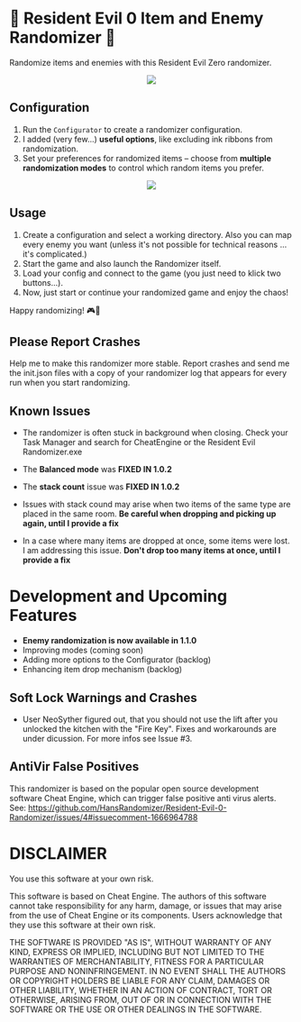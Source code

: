 
# 🧟 Resident Evil 0 Item and Enemy Randomizer 🧟

Randomize items and enemies with this Resident Evil Zero randomizer.

<p align="center">
   <img src="https://user-images.githubusercontent.com/130005214/230778106-bb002143-1225-449f-a585-87d5db97cc1f.png">
</p>

## Configuration

1. Run the `Configurator` to create a randomizer configuration.
2. I added (very few...) __useful options__, like excluding ink ribbons from randomization.
3. Set your preferences for randomized items – choose from __multiple randomization modes__ to control which random items you prefer.
<p align="center">
   <img src="https://user-images.githubusercontent.com/130005214/230778985-81d60c5b-57ab-4345-9a5c-f59b15ae0bb2.jpg">
</p>

## Usage

1. Create a configuration and select a working directory. Also you can map every enemy you want (unless it's not possible for technical reasons ... it's complicated.)
3. Start the game and also launch the Randomizer itself.
4. Load your config and connect to the game (you just need to klick two buttons...).
5. Now, just start or continue your randomized game and enjoy the chaos!

Happy randomizing! 🎮🧟

## Please Report Crashes
Help me to make this randomizer more stable. Report crashes and send me the init.json files with a copy of your randomizer log that appears for every run when you start randomizing. 


## Known Issues

- The randomizer is often stuck in background when closing. Check your Task Manager and search for CheatEngine or the Resident Evil Randomizer.exe
- The **Balanced mode** was **FIXED IN 1.0.2**
- The **stack count** issue was **FIXED IN 1.0.2**

- Issues with stack cound may arise when two items of the same type are placed in the same room. **Be careful when dropping and picking up again, until I provide a fix**
- In a case where many items are dropped at once, some items were lost. I am addressing this issue. **Don't drop too many items at once, until I provide a fix**


# Development and Upcoming Features
- **Enemy randomization is now available in 1.1.0**
- Improving modes (coming soon)
- Adding more options to the Configurator (backlog)
- Enhancing item drop mechanism (backlog)

## Soft Lock Warnings and Crashes
- User NeoSyther figured out, that you should not use the lift after you unlocked the kitchen with the "Fire Key". Fixes and workarounds are under dicussion. For more infos see Issue #3.

## AntiVir False Positives
This randomizer is based on the popular open source development software Cheat Engine, which can trigger false positive anti virus alerts.
See: https://github.com/HansRandomizer/Resident-Evil-0-Randomizer/issues/4#issuecomment-1666964788

# DISCLAIMER

You use this software at your own risk.

This software is based on Cheat Engine. The authors of this software cannot take responsibility for any harm,
damage, or issues that may arise from the use of Cheat Engine or its components. Users acknowledge that they use this 
software at their own risk.


THE SOFTWARE IS PROVIDED "AS IS", WITHOUT WARRANTY OF ANY KIND, EXPRESS OR IMPLIED, INCLUDING BUT NOT LIMITED TO THE 
WARRANTIES OF MERCHANTABILITY, FITNESS FOR A PARTICULAR PURPOSE AND NONINFRINGEMENT. IN NO EVENT SHALL THE AUTHORS OR 
COPYRIGHT HOLDERS BE LIABLE FOR ANY CLAIM, DAMAGES OR OTHER LIABILITY, WHETHER IN AN ACTION OF CONTRACT, TORT OR OTHERWISE,
ARISING FROM, OUT OF OR IN CONNECTION WITH THE SOFTWARE OR THE USE OR OTHER DEALINGS IN THE SOFTWARE.
